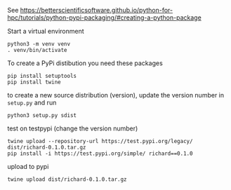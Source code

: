 See https://betterscientificsoftware.github.io/python-for-hpc/tutorials/python-pypi-packaging/#creating-a-python-package

Start a virtual environment

    python3 -m venv venv
    . venv/bin/activate

To create a PyPi distibution you need these packages

    pip install setuptools
    pip install twine

to create a new source distribution (version), update the version number in `setup.py` and run

    python3 setup.py sdist

test on testpypi (change the version number)

    twine upload --repository-url https://test.pypi.org/legacy/ dist/richard-0.1.0.tar.gz
    pip install -i https://test.pypi.org/simple/ richard==0.1.0

upload to pypi

    twine upload dist/richard-0.1.0.tar.gz


